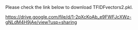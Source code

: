 
Please check the link below to download TFIDFvectors2.pkl.

https://drive.google.com/file/d/1-2pXcKoAb_e9FWFJcXWz-gNLdM4H9jAe/view?usp=sharing
